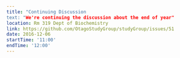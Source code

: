 ```yaml
---
title: "Continuing Discussion
text: "We're continuing the discussion about the end of year"
location: Rm 319 Dept of Biochemistry
link: https://github.com/OtagoStudyGroup/studyGroup/issues/51
date: 2016-12-06
startTime: '11:00'
endTime: '12:00'
---
```

